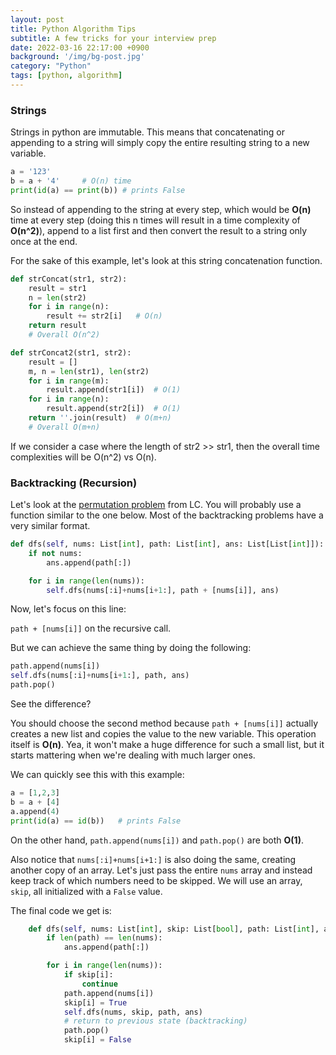 ```yaml
---
layout: post
title: Python Algorithm Tips
subtitle: A few tricks for your interview prep
date: 2022-03-16 22:17:00 +0900
background: '/img/bg-post.jpg'
category: "Python"
tags: [python, algorithm]
---
```


### Strings
Strings in python are immutable. This means that concatenating or appending to a string will simply copy the entire resulting string to a new variable.

```python
a = '123'
b = a + '4'     # O(n) time
print(id(a) == print(b)) # prints False
```

So instead of appending to the string at every step, which would be **O(n)** time at every step (doing this n times will result in a time complexity of **O(n^2)**), append to a list first and then convert the result to a string only once at the end.

For the sake of this example, let's look at this string concatenation function.

```python
def strConcat(str1, str2):
    result = str1
    n = len(str2)
    for i in range(n):
        result += str2[i]   # O(n)
    return result
    # Overall O(n^2)

def strConcat2(str1, str2):
    result = []
    m, n = len(str1), len(str2)
    for i in range(m):
        result.append(str1[i])  # O(1)
    for i in range(n):
        result.append(str2[i])  # O(1)
    return ''.join(result)  # O(m+n)
    # Overall O(m+n)
```
If we consider a case where the length of str2 >> str1, then the overall time complexities will be O(n^2) vs O(n). 

### Backtracking (Recursion)
Let's look at the [permutation problem](https://leetcode.com/problems/permutations/) from LC. You will probably use a function similar to the one below. Most of the backtracking problems have a very similar format.

```python        
def dfs(self, nums: List[int], path: List[int], ans: List[List[int]]):
    if not nums:
        ans.append(path[:])

    for i in range(len(nums)):
        self.dfs(nums[:i]+nums[i+1:], path + [nums[i]], ans)
```

Now, let's focus on this line:

`path + [nums[i]]` on the recursive call. 

But we can achieve the same thing by doing the following:

```python
path.append(nums[i])
self.dfs(nums[:i]+nums[i+1:], path, ans)
path.pop()
```

See the difference? 

You should choose the second method because `path + [nums[i]]` actually creates a new list and copies the value to the new variable. This operation itself is **O(n)**. Yea, it won't make a huge difference for such a small list, but it starts mattering when we're dealing with much larger ones.

We can quickly see this with this example:
```python
a = [1,2,3]
b = a + [4]
a.append(4)
print(id(a) == id(b))   # prints False
```

On the other hand, `path.append(nums[i])` and `path.pop()` are both **O(1)**. 

Also notice that `nums[:i]+nums[i+1:]` is also doing the same, creating another copy of an array. Let's just pass the entire `nums` array and instead keep track of which numbers need to be skipped. We will use an array, `skip`, all initialized with a `False` value.

The final code we get is:
```python
    def dfs(self, nums: List[int], skip: List[bool], path: List[int], ans: List[List[int]]):
        if len(path) == len(nums):
            ans.append(path[:])

        for i in range(len(nums)):
            if skip[i]:
                continue
            path.append(nums[i])
            skip[i] = True
            self.dfs(nums, skip, path, ans)
            # return to previous state (backtracking)
            path.pop()
            skip[i] = False
```


